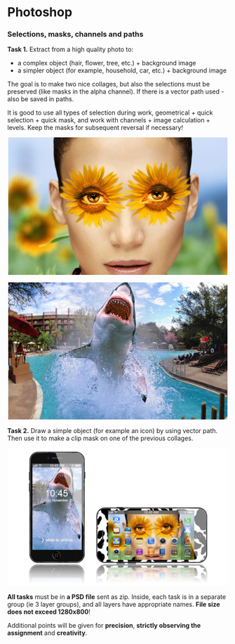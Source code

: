 Photoshop
=========

### Selections, masks, channels and paths

**Task 1.** Extract from a high quality photo to:
   * a complex object (hair, flower, tree, etc.) + background image
   * a simpler object (for example, household, car, etc.) + background image

The goal is to make two nice collages, but also the selections must be preserved (like masks in the alpha channel). If there is a vector path used - also be saved in paths.

It is good to use all types of selection during work, geometrical + quick selection + quick mask, and work with channels + image calculation + levels. Keep the masks for subsequent reversal if necessary!

<p align="center"><img width=500px src="https://github.com/Termininja/TelerikAcademy/blob/master/PS/images/collage%201.jpg" /></p>

<p align="center"><img width=500px src="https://github.com/Termininja/TelerikAcademy/blob/master/PS/images/collage%202.jpg" /></p>

**Task 2.** Draw a simple object (for example an icon) by using vector path. Then use it to make a clip mask on one of the previous collages.

<p align="center"><img width=500px src="https://github.com/Termininja/TelerikAcademy/blob/master/PS/images/iPhone.jpg" /></p>

**All tasks** must be in **a PSD file** sent as zip. Inside, each task is in a separate group (ie 3 layer groups), and all layers have appropriate names. **File size does not exceed 1280x800**!

Additional points will be given for **precision**, **strictly observing the assignment** and **creativity**.
